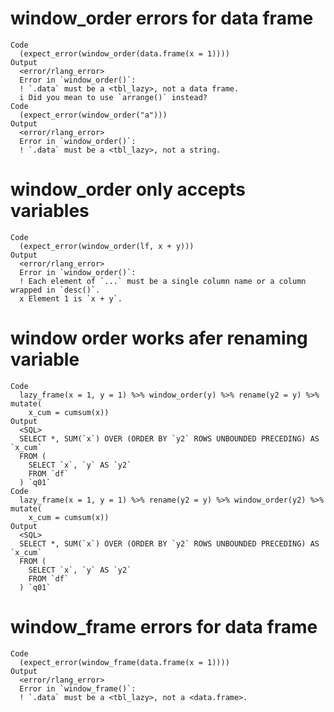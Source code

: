 # window_order errors for data frame

    Code
      (expect_error(window_order(data.frame(x = 1))))
    Output
      <error/rlang_error>
      Error in `window_order()`:
      ! `.data` must be a <tbl_lazy>, not a data frame.
      i Did you mean to use `arrange()` instead?
    Code
      (expect_error(window_order("a")))
    Output
      <error/rlang_error>
      Error in `window_order()`:
      ! `.data` must be a <tbl_lazy>, not a string.

# window_order only accepts variables

    Code
      (expect_error(window_order(lf, x + y)))
    Output
      <error/rlang_error>
      Error in `window_order()`:
      ! Each element of `...` must be a single column name or a column wrapped in `desc()`.
      x Element 1 is `x + y`.

# window order works afer renaming variable

    Code
      lazy_frame(x = 1, y = 1) %>% window_order(y) %>% rename(y2 = y) %>% mutate(
        x_cum = cumsum(x))
    Output
      <SQL>
      SELECT *, SUM(`x`) OVER (ORDER BY `y2` ROWS UNBOUNDED PRECEDING) AS `x_cum`
      FROM (
        SELECT `x`, `y` AS `y2`
        FROM `df`
      ) `q01`
    Code
      lazy_frame(x = 1, y = 1) %>% rename(y2 = y) %>% window_order(y2) %>% mutate(
        x_cum = cumsum(x))
    Output
      <SQL>
      SELECT *, SUM(`x`) OVER (ORDER BY `y2` ROWS UNBOUNDED PRECEDING) AS `x_cum`
      FROM (
        SELECT `x`, `y` AS `y2`
        FROM `df`
      ) `q01`

# window_frame errors for data frame

    Code
      (expect_error(window_frame(data.frame(x = 1))))
    Output
      <error/rlang_error>
      Error in `window_frame()`:
      ! `.data` must be a <tbl_lazy>, not a <data.frame>.

